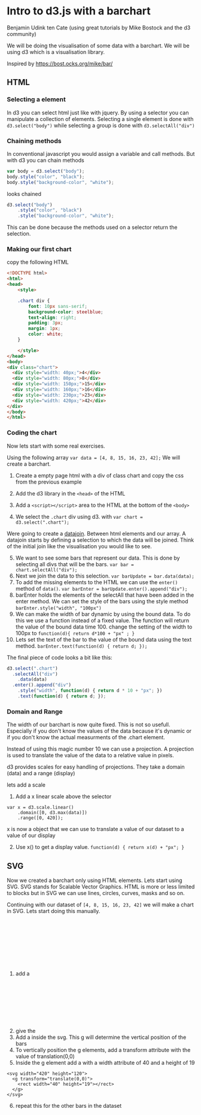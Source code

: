 # Intro to d3.js with a barchart

Benjamin Udink ten Cate (using great tutorials by Mike Bostock and the d3 community)

We will be doing the visualisation of some data with a barchart. We will be using d3 which is a visualisation library.

Inspired by https://bost.ocks.org/mike/bar/

## HTML

### Selecting a element

In d3 you can select html just like with jquery. By using a selector you can manipulate a collection of elements. Selecting a single element is done with `d3.select("body")` while selecting a group is done with `d3.selectAll("div")`

### Chaining methods

In conventional javascript you would assign a variable and call methods. But with d3 you can chain methods

```javascript
var body = d3.select("body");
body.style("color", "black");
body.style("background-color", "white");
```

looks chained

```javascript
d3.select("body")
    .style("color", "black")
    .style("background-color", "white");
```

This can be done because the methods used on a selector return the selection.

### Making our first chart

copy the following HTML

```html
<!DOCTYPE html>
<html>
<head>
	<style>

	.chart div {
		font: 10px sans-serif;
		background-color: steelblue;
		text-align: right;
		padding: 3px;
		margin: 1px;
		color: white;
	}

	</style>
</head>
<body>
<div class="chart">
  <div style="width: 40px;">4</div>
  <div style="width: 80px;">8</div>
  <div style="width: 150px;">15</div>
  <div style="width: 160px;">16</div>
  <div style="width: 230px;">23</div>
  <div style="width: 420px;">42</div>
</div>
</body>
</html>
```

### Coding the chart

Now lets start with some real exercises.

Using the following array `var data = [4, 8, 15, 16, 23, 42];` We will create a barchart.

1. Create a empty page html with a div of class chart and copy the css from the previous example



2. Add the d3 library in the `<head>` of the HTML
3. Add a `<script></script>` area to the HTML at the bottom of the `<body>`
4. We select the `.chart` div using d3. with `var chart = d3.select(".chart");`

Were going to create a [datajoin](https://bost.ocks.org/mike/join/). Between html elements and our array. A datajoin starts by defining a selection to which the data will be joined. Think of the initial join like the visualisation you would like to see. 

5. We want to see some bars that represent our data. This is done by selecting all divs that will be the bars. `var bar = chart.selectAll("div");`
6. Next we join the data to this selection. `var barUpdate = bar.data(data);`
7. To add the missing elements to the HTML we can use the `enter()` method of `data()`. `var barEnter = barUpdate.enter().append("div");`
8. barEnter holds the elements of the selectAll that have been added in the enter method. We can set the style of the bars using the style method `barEnter.style("width", "100px")`
9. We can make the width of bar dynamic by using the bound data. To do this we use a function instead of a fixed value. The function will return the value of the bound data time 100. change the setting of the width to 100px to `function(d){ return d*100 + "px" ; }`
10. Lets set the text of the bar to the value of the bound data using the text method. `barEnter.text(function(d) { return d; });`

The final piece of code looks a bit like this:

```javascript
d3.select(".chart")
  .selectAll("div")
    .data(data)
  .enter().append("div")
    .style("width", function(d) { return d * 10 + "px"; })
    .text(function(d) { return d; });
```

### Domain and Range

The width of our barchart is now quite fixed. This is not so usefull. Especially if you don't know the values of the data because it's dynamic or if you don't know the actual measurments of the .chart element.

Instead of using this magic number 10 we can use a projection. A projection is used to translate the value of the data to a relative value in pixels.

d3 provides scales for easy handling of projections. They take a domain (data) and a range (display)

lets add a scale

1. Add a x linear scale above the selector 

```
var x = d3.scale.linear()
    .domain([0, d3.max(data)])
    .range([0, 420]);
```
x is now a object that we can use to translate a value of our dataset to a value of our display

2. Use x() to get a display value. `function(d) { return x(d) + "px"; }`

## SVG
Now we created a barchart only using HTML elements. Lets start using SVG. SVG stands for Scalable Vector Graphics. HTML is more or less limited to blocks but in SVG we can use lines, circles, curves, masks and so on.

Continuing with our dataset of `[4, 8, 15, 16, 23, 42]` we will make a chart in SVG. Lets start doing this manually.

1. add a <svg> element to the body. 
2. give the <svg> the attributes width 200 and height 120
3. Add a <g> inside the svg. This g will determine the vertical position of the bars
4. To vertically position the g elements, add a transform attribute with the value of translation(0,0)
5. Inside the g element add a <rect> with a width attribute of 40 and a height of 19

```
<svg width="420" height="120">
  <g transform="translate(0,0)">
    <rect width="40" height="19"></rect>
  </g>
</svg>  
```	
6. repeat this for the other bars in the dataset
